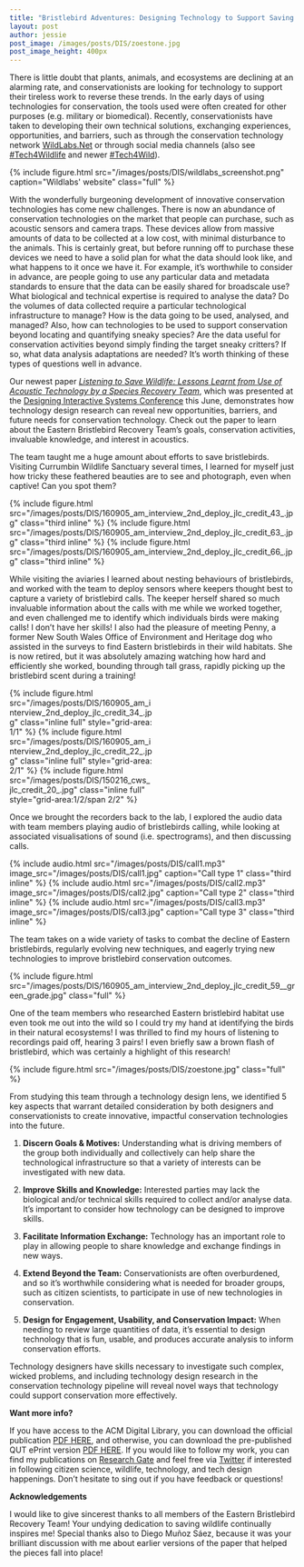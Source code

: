 ```yaml
---
title: "Bristlebird Adventures: Designing Technology to Support Saving Wildlife"
layout: post
author: jessie
post_image: /images/posts/DIS/zoestone.jpg
post_image_height: 400px
---
```


There is little doubt that plants, animals, and ecosystems are declining at an
alarming rate, and conservationists are looking for technology to support their
tireless work to reverse these trends. In the early days of using technologies
for conservation, the tools used were often created for other purposes (e.g.
military or biomedical). Recently, conservationists have taken to developing
their own technical solutions, exchanging experiences, opportunities, and
barriers, such as through the conservation technology network
[WildLabs.Net](https://www.wildlabs.net/) or through social media channels (also
see
[\#Tech4Wildlife](https://twitter.com/search?vertical=default&q=%23tech4wildlife&src=typd)
and newer
[\#Tech4Wild](https://twitter.com/search?q=%23tech4wild&src=typed_query)).

{% include figure.html src="/images/posts/DIS/wildlabs_screenshot.png" caption="Wildlabs' website" class="full" %}

With the wonderfully burgeoning development of innovative conservation
technologies has come new challenges. There is now an abundance of conservation
technologies on the market that people can purchase, such as acoustic sensors
and camera traps. These devices allow from massive amounts of data to be
collected at a low cost, with minimal disturbance to the animals. This is
certainly great, but before running off to purchase these devices we need to
have a solid plan for what the data should look like, and what happens to it once we
have it. For example, it’s worthwhile to consider in advance, are people going
to use any particular data and metadata standards to ensure that the data can be
easily shared for broadscale use? What biological and technical expertise is
required to analyse the data? Do the volumes of data collected require a
particular technological infrastructure to manage? How is the data going to be
used, analysed, and managed? Also, how can technologies to be used to support
conservation beyond locating and quantifying sneaky species? Are the data useful
for conservation activities beyond simply finding the target sneaky critters? If
so, what data analysis adaptations are needed? It’s worth thinking of these
types of questions well in advance.

Our newest paper _[Listening to Save Wildlife: Lessons Learnt from Use of
Acoustic Technology by a Species Recovery
Team](https://dl.acm.org/citation.cfm?id=3322360)_, which was presented at the
[Designing Interactive Systems Conference](https://dis2019.com/) this June,
demonstrates how technology design research can reveal new opportunities,
barriers, and future needs for conservation technology. Check out the paper to
learn about the Eastern Bristlebird Recovery Team’s goals, conservation
activities, invaluable knowledge, and interest in acoustics.

The team taught me a huge amount about efforts to save bristlebirds. Visiting
Currumbin Wildlife Sanctuary several times, I learned for myself just how tricky
these feathered beauties are to see and photograph, even when captive! Can you
spot them?

{% include figure.html src="/images/posts/DIS/160905_am_interview_2nd_deploy_jlc_credit_43_.jpg" class="third inline" %}
{% include figure.html src="/images/posts/DIS/160905_am_interview_2nd_deploy_jlc_credit_63_.jpg" class="third inline" %}
{% include figure.html src="/images/posts/DIS/160905_am_interview_2nd_deploy_jlc_credit_66_.jpg" class="third inline" %}

While visiting the aviaries I learned about nesting behaviours of bristlebirds,
and worked with the team to deploy sensors where keepers thought best to capture
a variety of bristlebird calls. The keeper herself shared so much invaluable
information about the calls with me while we worked together, and even
challenged me to identify which individuals birds were making calls! I don’t
have her skills! I also had the pleasure of meeting Penny, a former New South
Wales Office of Environment and Heritage dog who assisted in the surveys to find
Eastern bristlebirds in their wild habitats. She is now retired, but it was
absolutely amazing watching how hard and efficiently she worked, bounding
through tall grass, rapidly picking up the bristlebird scent during a training!

<div style="display: grid; grid-template: 50% 50% / 50% 50%;">
{% include figure.html src="/images/posts/DIS/160905_am_interview_2nd_deploy_jlc_credit_34_.jpg" class="inline full" style="grid-area: 1/1" %}
{% include figure.html src="/images/posts/DIS/160905_am_interview_2nd_deploy_jlc_credit_22_.jpg" class="inline full" style="grid-area: 2/1" %}
{% include figure.html src="/images/posts/DIS/150216_cws_jlc_credit_20_.jpg" class="inline full" style="grid-area:1/2/span 2/2" %}
</div>


Once we brought the recorders back to the lab, I explored the audio data with
team members playing audio of bristlebirds calling, while looking at associated
visualisations of sound (i.e. spectrograms), and then discussing calls.

{% include audio.html src="/images/posts/DIS/call1.mp3" image_src="/images/posts/DIS/call1.jpg" caption="Call type 1"  class="third inline" %}
{% include audio.html src="/images/posts/DIS/call2.mp3" image_src="/images/posts/DIS/call2.jpg" caption="Call type 2"  class="third inline" %}
{% include audio.html src="/images/posts/DIS/call3.mp3" image_src="/images/posts/DIS/call3.jpg" caption="Call type 3"  class="third inline" %}


The team takes on a wide variety of tasks to combat the decline of Eastern
bristlebirds, regularly evolving new techniques, and eagerly trying new
technologies to improve bristlebird conservation outcomes.

{% include figure.html src="/images/posts/DIS/160905_am_interview_2nd_deploy_jlc_credit_59__green_grade.jpg" class="full" %}

One of the team members who researched Eastern bristlebird habitat use even took
me out into the wild so I could try my hand at identifying the birds in their
natural ecosystems! I was thrilled to find my hours of listening to recordings
paid off, hearing 3 pairs! I even briefly saw a brown flash of bristlebird,
which was certainly a highlight of this research!

{% include figure.html src="/images/posts/DIS/zoestone.jpg" class="full" %}

From studying this team through a technology design lens, we identified 5 key
aspects that warrant detailed consideration by both designers and
conservationists to create innovative, impactful conservation technologies into
the future.

1.  **Discern Goals & Motives:** Understanding what is driving members of the
    group both individually and collectively can help share the technological
    infrastructure so that a variety of interests can be investigated with new
    data.

2.  **Improve Skills and Knowledge:** Interested parties may lack the biological
    and/or technical skills required to collect and/or analyse data. It’s
    important to consider how technology can be designed to improve skills.

3.  **Facilitate Information Exchange:** Technology has an important role to
    play in allowing people to share knowledge and exchange findings in new
    ways.

4.  **Extend Beyond the Team:** Conservationists are often overburdened, and so
    it’s worthwhile considering what is needed for broader groups, such as
    citizen scientists, to participate in use of new technologies in
    conservation.

5.  **Design for Engagement, Usability, and Conservation Impact:** When needing
    to review large quantities of data, it’s essential to design technology that
    is fun, usable, and produces accurate analysis to inform conservation
    efforts.

Technology designers have skills necessary to investigate such complex, wicked
problems, and including technology design research in the conservation
technology pipeline will reveal novel ways that technology could support
conservation more effectively.

**Want more info?**

If you have access to the ACM Digital Library, you can download the official
publication [PDF HERE](https://dl.acm.org/citation.cfm?id=3322360), and
otherwise, you can download the pre-published QUT ePrint version [PDF
HERE](https://eprints.qut.edu.au/131198/). If you would like to follow my work,
you can find my publications on [Research
Gate](https://www.researchgate.net/profile/Jessica_Oliver3) and feel free via
[Twitter](https://twitter.com/JessieLOliver) if interested in following citizen
science, wildlife, technology, and tech design happenings. Don’t hesitate to
sing out if you have feedback or questions!

**Acknowledgements**

I would like to give sincerest thanks to all members of the Eastern Bristlebird
Recovery Team! Your undying dedication to saving wildlife continually inspires
me! Special thanks also to Diego Muñoz Sáez, because it was your brilliant
discussion with me about earlier versions of the paper that helped the pieces
fall into place!
